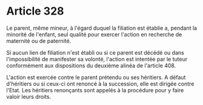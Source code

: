 # Article 328

Le parent, même mineur, à l'égard duquel la filiation est établie a, pendant la minorité de l'enfant, seul qualité pour exercer l'action en recherche de maternité ou de paternité.

Si aucun lien de filiation n'est établi ou si ce parent est décédé ou dans l'impossibilité de manifester sa volonté, l'action est intentée par le tuteur conformément aux dispositions du deuxième alinéa de l'article 408.

L'action est exercée contre le parent prétendu ou ses héritiers. A défaut d'héritiers ou si ceux-ci ont renoncé à la succession, elle est dirigée contre l'Etat. Les héritiers renonçants sont appelés à la procédure pour y faire valoir leurs droits.
